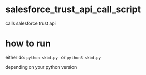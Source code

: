 # salesforce_trust_api_call_script
calls salesforce trust api
# how to run
either do:
```python skbd.py ```
or
```python3 skbd.py ```

depending on your python version

